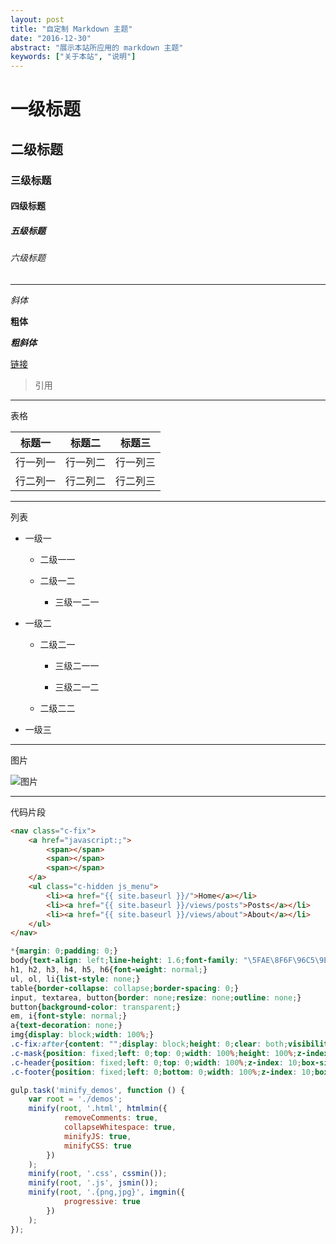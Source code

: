 ```yaml
---
layout: post
title: "自定制 Markdown 主题"
date: "2016-12-30"
abstract: "展示本站所应用的 markdown 主题"
keywords: ["关于本站", "说明"]
---
```


# 一级标题

## 二级标题

### 三级标题

#### 四级标题

##### 五级标题

###### 六级标题

*****

_斜体_

__粗体__

___粗斜体___

[链接](http://oij8a9ql4.bkt.clouddn.com/test.png)

> 引用

*****

表格

| 标题一 | 标题二 | 标题三 |
| ------ | ------ | ------ |
| 行一列一 | 行一列二 | 行一列三 |
| 行二列一 | 行二列二 | 行二列三 |

*****

列表

+ 一级一

    + 二级一一
    
    + 二级一二
    
        + 三级一二一

+ 一级二

    + 二级二一
    
        + 三级二一一
        
        + 三级二一二
    
    + 二级二二

+ 一级三

*****

图片

![图片](http://oij8a9ql4.bkt.clouddn.com/test.png)

*****

代码片段

```html
<nav class="c-fix">
    <a href="javascript:;">
        <span></span>
        <span></span>
        <span></span>
    </a>
    <ul class="c-hidden js_menu">
        <li><a href="{{ site.baseurl }}/">Home</a></li>
        <li><a href="{{ site.baseurl }}/views/posts">Posts</a></li>
        <li><a href="{{ site.baseurl }}/views/about">About</a></li>
    </ul>
</nav>
```

```css
*{margin: 0;padding: 0;}
body{text-align: left;line-height: 1.6;font-family: "\5FAE\8F6F\96C5\9ED1", "\5B8B\4F53", Arial, Verdana;}
h1, h2, h3, h4, h5, h6{font-weight: normal;}
ul, ol, li{list-style: none;}
table{border-collapse: collapse;border-spacing: 0;}
input, textarea, button{border: none;resize: none;outline: none;}
button{background-color: transparent;}
em, i{font-style: normal;}
a{text-decoration: none;}
img{display: block;width: 100%;}
.c-fix:after{content: "";display: block;height: 0;clear: both;visibility: hidden;}
.c-mask{position: fixed;left: 0;top: 0;width: 100%;height: 100%;z-index: 100;background-color: rgba(0, 0, 0, 0.5);display: none;}
.c-header{position: fixed;left: 0;top: 0;width: 100%;z-index: 10;box-sizing: border-box;}
.c-footer{position: fixed;left: 0;bottom: 0;width: 100%;z-index: 10;box-sizing: border-box;}
```

```javascript
gulp.task('minify_demos', function () {
    var root = './demos';
    minify(root, '.html', htmlmin({
            removeComments: true,
            collapseWhitespace: true,
            minifyJS: true,
            minifyCSS: true
        })
    );
    minify(root, '.css', cssmin());
    minify(root, '.js', jsmin());
    minify(root, '.{png,jpg}', imgmin({
            progressive: true
        })
    );
});
```
